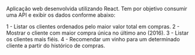 Aplicação web desenvolvida utilizando React. Tem por objetivo consumir uma API e exibir os dados conforme abaixo:

1 - Listar os clientes ordenados pelo maior valor total em compras.
2 - Mostrar o cliente com maior compra única no último ano (2016).
3 - Listar os clientes mais fiéis.
4 - Recomendar um vinho para um determinado cliente a partir do histórico de compras.

